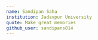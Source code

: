```yaml
---
name: Sandipan Saha
institution: Jadavpur University 
quote: Make great memories 
github_user: sandipans814
---
```

